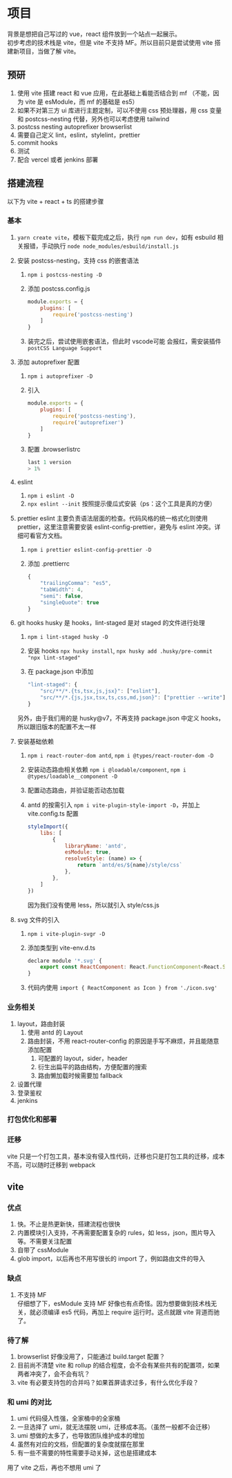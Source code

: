 # 项目

背景是想把自己写过的 vue，react 组件放到一个站点一起展示。  
初步考虑的技术栈是 vite，但是 vite 不支持 MF。所以目前只是尝试使用 vite 搭建新项目，当做了解 vite。

## 预研

1. 使用 vite 搭建 react 和 vue 应用，在此基础上看能否结合到 mf （不能，因为 vite 是 esModule，而 mf 的基础是 es5）
2. 如果不对第三方 ui 库进行主题定制，可以不使用 css 预处理器，用 css 变量和 postcss-nesting 代替，另外也可以考虑使用 tailwind
3. postcss nesting autoprefixer browserlist
4. 需要自己定义 lint，eslint，stylelint，prettier
5. commit hooks
6. 测试
7. 配合 vercel 或者 jenkins 部署

## 搭建流程

以下为 vite + react + ts 的搭建步骤

### 基本

1. `yarn create vite`，模板下载完成之后，执行 `npm run dev`，如有 esbuild 相关报错，手动执行 `node node_modules/esbuild/install.js`
2. 安装 postcss-nesting，支持 css 的嵌套语法
    1. `npm i postcss-nesting -D`
    2. 添加 postcss.config.js

        ```js
        module.exports = {
            plugins: [
                require('postcss-nesting')
            ]
        }
        ```

    3. 装完之后，尝试使用嵌套语法，但此时 vscode可能 会报红，需安装插件 `postCSS Language Support`
3. 添加 autoprefixer 配置
    1. `npm i autoprefixer -D`
    2. 引入

        ```js
        module.exports = {
            plugins: [
                require('postcss-nesting'),
                require('autoprefixer')
            ]
        }
        ```

    3. 配置 .browserlistrc

        ```js
        last 1 version
        > 1%
        ```

4. eslint
    1. `npm i eslint -D`
    2. `npx eslint --init` 按照提示傻瓜式安装（ps：这个工具是真的方便）
5. prettier
    eslint 主要负责语法层面的检查。代码风格的统一格式化则使用 prettier，这里注意需要安装 eslint-config-prettier，避免与 eslint 冲突。详细可看官方文档。
    1. `npm i prettier eslint-config-prettier -D`
    2. 添加 .prettierrc

        ```js
        {
            "trailingComma": "es5",
            "tabWidth": 4,
            "semi": false,
            "singleQuote": true
        }
        ```

6. git hooks
    husky 是 hooks，lint-staged 是对 staged 的文件进行处理
    1. `npm i lint-staged husky -D`
    2. 安装 hooks `npx husky install`, `npx husky add .husky/pre-commit "npx lint-staged"`
    3. 在 package.json 中添加

        ```js
        "lint-staged": {
            "src/**/*.{ts,tsx,js,jsx}": ["eslint"],
            "src/**/*.{js,jsx,tsx,ts,css,md,json}": ["prettier --write"]
        }
        ```

    另外，由于我们用的是 husky@v7，不再支持 package.json 中定义 hooks，所以跟旧版本的配置不太一样
7. 安装基础依赖
    1. `npm i react-router-dom antd`, `npm i @types/react-router-dom -D`
    2. 安装动态路由相关依赖 `npm i @loadable/component`, `npm i @types/loadable__component -D`
    3. 配置动态路由，并验证能否动态加载
    4. antd 的按需引入 `npm i vite-plugin-style-import -D`，并加上 vite.config.ts 配置

        ```js
        styleImport({
            libs: [
                {
                    libraryName: 'antd',
                    esModule: true,
                    resolveStyle: (name) => {
                        return `antd/es/${name}/style/css`
                    },
                },
            ]
        })
        ```

        因为我们没有使用 less，所以就引入 style/css.js
8. svg 文件的引入
    1. `npm i vite-plugin-svgr -D`
    2. 添加类型到 vite-env.d.ts

        ```js
        declare module '*.svg' {
            export const ReactComponent: React.FunctionComponent<React.SVGAttributes<SVGElement>>
        }
        ```

    3. 代码内使用 `import { ReactComponent as Icon } from './icon.svg'`

### 业务相关

1. layout，路由封装
    1. 使用 antd 的 Layout
    2. 路由封装，不用 react-router-config 的原因是手写不麻烦，并且能随意添加配置
        1. 可配置的 layout，sider，header
        2. 衍生出扁平的路由结构，方便配置的搜索
        3. 路由懒加载时候需要加 fallback
2. 设置代理
3. 登录鉴权
4. jenkins

### 打包优化和部署

### 迁移

vite 只是一个打包工具，基本没有侵入性代码，迁移也只是打包工具的迁移，成本不高，可以随时迁移到 webpack

## vite

### 优点

1. 快。不止是热更新快，搭建流程也很快
2. 内置模块引入支持，不再需要配置复杂的 rules，如 less，json，图片导入等。不需要关注配置
3. 自带了 cssModule
4. glob import，以后再也不用写很长的 import 了，例如路由文件的导入

### 缺点

1. 不支持 MF  
    仔细想了下，esModule 支持 MF 好像也有点奇怪。因为想要做到技术栈无关，就必须编译 es5 代码，再加上 require 运行时。这点就跟 vite 背道而驰了。

### 待了解

1. browserlist 好像没用了，只能通过 build.target 配置？
2. 目前尚不清楚 vite 和 rollup 的结合程度，会不会有某些共有的配置项，如果两者冲突了，会不会有坑？
3. vite 有必要支持包的合并吗？如果首屏请求过多，有什么优化手段？

### 和 umi 的对比

1. umi 代码侵入性强，全家桶中的全家桶
2. 一旦选择了 umi，就无法摆脱 umi，迁移成本高。（虽然一般都不会迁移）
3. umi 想做的太多了，也导致团队维护成本的增加
4. 虽然有对应的文档，但配置的复杂度就摆在那里
5. 有一些不需要的特性需要手动关掉，这也是搭建成本

用了 vite 之后，再也不想用 umi 了
